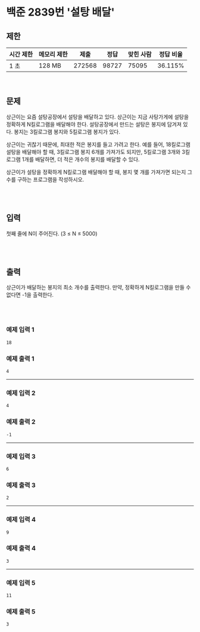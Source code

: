 # 백준 2839번 '설탕 배달'

## 제한
|시간 제한|메모리 제한|제출|정답|맞힌 사람|정답 비율|
|------|------|---|---|----|----|
|1 초|128 MB|272568|98727|75095|36.115%|

<br>

## 문제
상근이는 요즘 설탕공장에서 설탕을 배달하고 있다. 상근이는 지금 사탕가게에 설탕을 정확하게 N킬로그램을 배달해야 한다. 설탕공장에서 만드는 설탕은 봉지에 담겨져 있다. 봉지는 3킬로그램 봉지와 5킬로그램 봉지가 있다.

상근이는 귀찮기 때문에, 최대한 적은 봉지를 들고 가려고 한다. 예를 들어, 18킬로그램 설탕을 배달해야 할 때, 3킬로그램 봉지 6개를 가져가도 되지만, 5킬로그램 3개와 3킬로그램 1개를 배달하면, 더 적은 개수의 봉지를 배달할 수 있다.

상근이가 설탕을 정확하게 N킬로그램 배달해야 할 때, 봉지 몇 개를 가져가면 되는지 그 수를 구하는 프로그램을 작성하시오.

<br><br>

## 입력
첫째 줄에 N이 주어진다. (3 ≤ N ≤ 5000)

<br><br>

## 출력
상근이가 배달하는 봉지의 최소 개수를 출력한다. 만약, 정확하게 N킬로그램을 만들 수 없다면 -1을 출력한다.

<br><br>
### 예제 입력 1
```
18
```
### 예제 출력 1
```
4
```
<hr>

### 예제 입력 2
```
4
```
### 예제 출력 2
```
-1
```
<hr>

### 예제 입력 3
```
6
```
### 예제 출력 3
```
2
```
<hr>

### 예제 입력 4
```
9
```
### 예제 출력 4
```
3
```
<hr>

### 예제 입력 5
```
11
```
### 예제 출력 5
```
3
```